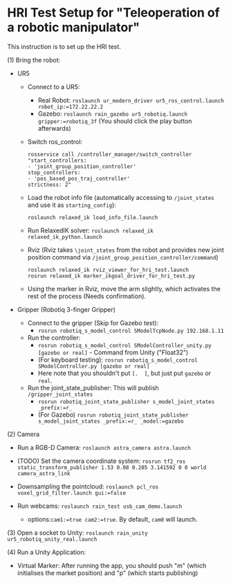 # HRI Test Setup for "Teleoperation of a robotic manipulator"

This instruction is to set up the HRI test. 

(1) Bring the robot: 
  * UR5
    - Connect to a UR5: 
       - Real Robot: `roslaunch ur_modern_driver ur5_ros_control.launch robot_ip:=172.22.22.2`
       - Gazebo: `roslaunch rain_gazebo ur5_robotiq.launch gripper:=robotiq_3f` (You should click the play button afterwards)
       
    - Switch ros_control:
      ```
      rosservice call /controller_manager/switch_controller "start_controllers:
      - 'joint_group_position_controller'
      stop_controllers:
      - 'pos_based_pos_traj_controller'
      strictness: 2"
      ```
    - Load the robot info file (automatically accessing to `/joint_states` and use it as `starting_config`): 
      ```
      roslaunch relaxed_ik load_info_file.launch
      ```
    - Run RelaxedIK solver: `roslaunch relaxed_ik relaxed_ik_python.launch`
    
    - Rviz (Rviz takes `\joint_states` from the robot and provides new joint position command via `/joint_group_position_controller/command`)
      ```
      roslaunch relaxed_ik rviz_viewer_for_hri_test.launch
      rosrun relaxed_ik marker_ikgoal_driver_for_hri_test.py
      ```
     - Using the marker in Rviz, move the arm slightly, which activates the rest of the process (Needs confirmation).

  * Gripper (Robotiq 3-finger Gripper)
    - Connect to the gripper (Skip for Gazebo test):
       - `rosrun robotiq_s_model_control SModelTcpNode.py 192.168.1.11`
    - Run the controller:
       - `rosrun robotiq_s_model_control SModelController_unity.py [gazebo or real]` - Command from Unity ("Float32")
       - (For keyboard testing): `rosrun robotiq_s_model_control SModelController.py [gazebo or real]`
       - Here note that you shouldn't put `[.  ]`, but just put `gazebo` or `real`.
    - Run the joint_state_publisher: This will publish `/gripper_joint_states`
       - `rosrun robotiq_joint_state_publisher s_model_joint_states _prefix:=r_`
       - (For Gazebo) `rosrun robotiq_joint_state_publisher s_model_joint_states _prefix:=r_ _model:=gazebo`
  
(2) Camera
  * Run a RGB-D Camera: `roslaunch astra_camera astra.launch`
  * (TODO) Set the camera coordinate system: `rosrun tf2_ros static_transform_publisher 1.53 0.08 0.285 3.141592 0 0 world camera_astra_link`
  * Downsampling the pointcloud: `roslaunch pcl_ros voxel_grid_filter.launch gui:=false`
  
  * Run webcams: `roslaunch rain_test usb_cam_demo.launch`
     - options:`cam1:=true cam2:=true`. By default, `cam0` will launch. 
  
(3) Open a socket to Unity: `roslaunch rain_unity ur5_robotiq_unity_real.launch`

(4) Run a Unity Application:
  * Virtual Marker: After running the app, you should push "m" (which initialises the market position) and "p" (which starts publishing)
